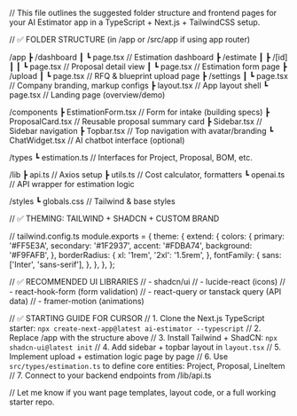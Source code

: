 // This file outlines the suggested folder structure and frontend pages for your AI Estimator app in a TypeScript + Next.js + TailwindCSS setup.

// ✅ FOLDER STRUCTURE (in /app or /src/app if using app router)

/app
 ┣ /dashboard
 ┃ ┗ page.tsx              // Estimation dashboard
 ┣ /estimate
 ┃ ┣ /[id]
 ┃ ┃ ┗ page.tsx           // Proposal detail view
 ┃ ┗ page.tsx              // Estimation form page
 ┣ /upload
 ┃ ┗ page.tsx              // RFQ & blueprint upload page
 ┣ /settings
 ┃ ┗ page.tsx              // Company branding, markup configs
 ┣ layout.tsx              // App layout shell
 ┗ page.tsx                // Landing page (overview/demo)

/components
 ┣ EstimationForm.tsx      // Form for intake (building specs)
 ┣ ProposalCard.tsx        // Reusable proposal summary card
 ┣ Sidebar.tsx             // Sidebar navigation
 ┣ Topbar.tsx              // Top navigation with avatar/branding
 ┗ ChatWidget.tsx          // AI chatbot interface (optional)

/types
 ┗ estimation.ts           // Interfaces for Project, Proposal, BOM, etc.

/lib
 ┣ api.ts                  // Axios setup
 ┣ utils.ts                // Cost calculator, formatters
 ┗ openai.ts               // API wrapper for estimation logic

/styles
 ┗ globals.css             // Tailwind & base styles


// ✅ THEMING: TAILWIND + SHADCN + CUSTOM BRAND

// tailwind.config.ts
module.exports = {
  theme: {
    extend: {
      colors: {
        primary: '#FF5E3A',
        secondary: '#1F2937',
        accent: '#FDBA74',
        background: '#F9FAFB',
      },
      borderRadius: {
        xl: '1rem',
        '2xl': '1.5rem',
      },
      fontFamily: {
        sans: ['Inter', 'sans-serif'],
      },
    },
  },
};


// ✅ RECOMMENDED UI LIBRARIES
// - shadcn/ui
// - lucide-react (icons)
// - react-hook-form (form validation)
// - react-query or tanstack query (API data)
// - framer-motion (animations)


// ✅ STARTING GUIDE FOR CURSOR
// 1. Clone the Next.js TypeScript starter: `npx create-next-app@latest ai-estimator --typescript`
// 2. Replace /app with the structure above
// 3. Install Tailwind + ShadCN: `npx shadcn-ui@latest init`
// 4. Add sidebar + topbar layout in `layout.tsx`
// 5. Implement upload + estimation logic page by page
// 6. Use `src/types/estimation.ts` to define core entities: Project, Proposal, LineItem
// 7. Connect to your backend endpoints from /lib/api.ts

// Let me know if you want page templates, layout code, or a full working starter repo.
